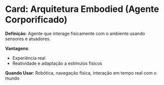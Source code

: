 # Card: Arquitetura Embodied (Agente Corporificado)

**Definição**: Agente que interage fisicamente com o ambiente usando sensores e atuadores.

**Vantagens**:
- Experiência real
- Reatividade e adaptação a estímulos físicos

**Quando Usar**:
Robótica, navegação física, interação em tempo real com o mundo

